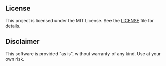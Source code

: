 ## License

This project is licensed under the MIT License. See the [LICENSE](LICENSE) file for details.

## Disclaimer

This software is provided "as is", without warranty of any kind. Use at your own risk.
